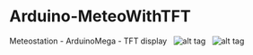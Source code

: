 # Arduino-MeteoWithTFT
Meteostation - ArduinoMega - TFT display
$~$
![alt tag](https://github.com/chupakabram/Arduino-MeteoWithTFT/blob/main/Img/IMG_20211020_192639_452.jpg)
$~$
![alt tag](https://github.com/chupakabram/Arduino-MeteoWithTFT/blob/main/Img/IMG_20211020_192653_438.jpg)
$~$
